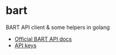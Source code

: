 # bart

BART API client & some helpers in golang

- [Official BART API docs](http://api.bart.gov/docs/overview/index.aspx)
- [API keys](http://www.bart.gov/schedules/developers/api)
